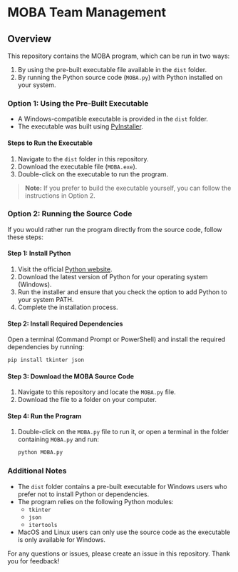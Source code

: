 # MOBA Team Management

## Overview

This repository contains the MOBA program, which can be run in two ways:

1. By using the pre-built executable file available in the `dist` folder.
2. By running the Python source code (`MOBA.py`) with Python installed on your system.

### **Option 1: Using the Pre-Built Executable**

* A Windows-compatible executable is provided in the `dist` folder.
* The executable was built using [PyInstaller](https://pyinstaller.org).

#### **Steps to Run the Executable**

1. Navigate to the `dist` folder in this repository.
2. Download the executable file (`MOBA.exe`).
3. Double-click on the executable to run the program.

> **Note:** If you prefer to build the executable yourself, you can follow the instructions in Option 2.

### **Option 2: Running the Source Code**

If you would rather run the program directly from the source code, follow these steps:

#### **Step 1: Install Python**

1. Visit the official [Python website](https://www.python.org/downloads/).
2. Download the latest version of Python for your operating system (Windows).
3. Run the installer and ensure that you check the option to add Python to your system PATH.
4. Complete the installation process.

#### **Step 2: Install Required Dependencies**

Open a terminal (Command Prompt or PowerShell) and install the required dependencies by running:

```bash
pip install tkinter json
```

#### **Step 3: Download the MOBA Source Code**

1. Navigate to this repository and locate the `MOBA.py` file.
2. Download the file to a folder on your computer.

#### **Step 4: Run the Program**

1. Double-click on the `MOBA.py` file to run it, or open a terminal in the folder containing `MOBA.py` and run:

   ```bash
   python MOBA.py
   ```

### Additional Notes

* The `dist` folder contains a pre-built executable for Windows users who prefer not to install Python or dependencies.
* The program relies on the following Python modules:
  * `tkinter`
  * `json`
  * `itertools`
* MacOS and Linux users can only use the source code as the executable is only available for Windows.

For any questions or issues, please create an issue in this repository. Thank you for feedback!
